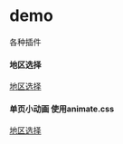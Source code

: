 # demo
各种插件
#### 地区选择
[地区选择](https://adstorlin.github.io/demo/地区选择/group.html)
#### 单页小动画  使用animate.css
[地区选择](https://adstorlin.github.io/demo//一个单页动画/index.html)
